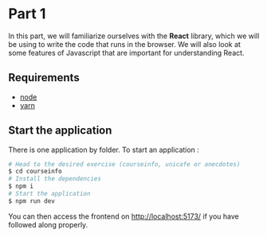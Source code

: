 # Part 1

In this part, we will familiarize ourselves with the **React** library, which we will be using to write the code that runs in the browser. We will also look at some features of Javascript that are important for understanding React.

## Requirements
* [node](https://nodejs.org/en/download/)
* [yarn](https://classic.yarnpkg.com/en/docs/install/#debian-stable)


## Start the application

There is one application by folder. To start an application :

```bash
# Head to the desired exercise (courseinfo, unicafe or anecdotes)
$ cd courseinfo
# Install the dependencies
$ npm i
# Start the application
$ npm run dev
```

You can then access the frontend on [http://localhost:5173/](http://localhost:5173/) if you have followed along properly.
